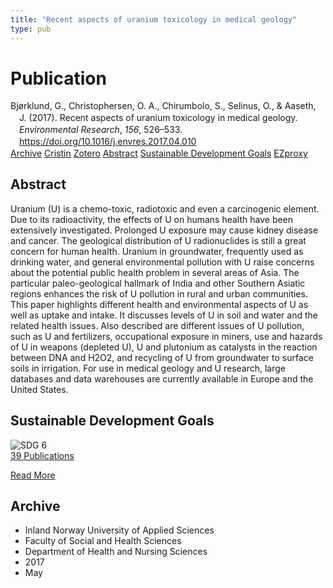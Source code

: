 ```yaml
---
title: "Recent aspects of uranium toxicology in medical geology"
type: pub
---
```

<h1>Publication</h1>
<article id="csl-bib-container-6AKYE4DM" class="csl-bib-container">
  <div class="csl-bib-body" style="line-height: 1.35; padding-left: 1em; text-indent:-1em;">
  <div class="csl-entry">Bj&#xF8;rklund, G., Christophersen, O. A., Chirumbolo, S., Selinus, O., &amp; Aaseth, J. (2017). Recent aspects of uranium toxicology in medical geology. <i>Environmental Research</i>, <i>156</i>, 526&#x2013;533. <a href="https://doi.org/10.1016/j.envres.2017.04.010">https://doi.org/10.1016/j.envres.2017.04.010</a></div>
</div>
  <div class="csl-bib-buttons">
    <a href="#taxonomy-article-6AKYE4DM" class="csl-bib-button">Archive</a>
    <a href="https://app.cristin.no/results/show.jsf?id=1471539" alt="Cristin URL" class="csl-bib-button">Cristin</a>
    <a href="http://zotero.org/groups/5022929/items/6AKYE4DM" alt="Zotero URL" class="csl-bib-button">Zotero</a>
    <a href="#abstract-article-6AKYE4DM" class="csl-bib-button">Abstract</a>
    <a href="#sdg-article-6AKYE4DM" class="csl-bib-button">Sustainable Development Goals</a>
    <a href="http://ezproxy.inn.no/login?url=https://doi.org/10.1016/j.envres.2017.04.010" class="csl-bib-button">EZproxy</a>
  </div>
  <div id="csl-bib-meta-container-6AKYE4DM"></div>
</article>
<div id="csl-bib-meta-6AKYE4DM" class="csl-bib-meta">
  <article id="abstract-article-6AKYE4DM" class="abstract-article">
    <h1>Abstract</h1>
    Uranium (U) is a chemo-toxic, radiotoxic and even a carcinogenic element. Due to its radioactivity, the effects of U on humans health have been extensively investigated. Prolonged U exposure may cause kidney disease and cancer. The geological distribution of U radionuclides is still a great concern for human health. Uranium in groundwater, frequently used as drinking water, and general environmental pollution with U raise concerns about the potential public health problem in several areas of Asia. The particular paleo-geological hallmark of India and other Southern Asiatic regions enhances the risk of U pollution in rural and urban communities. This paper highlights different health and environmental aspects of U as well as uptake and intake. It discusses levels of U in soil and water and the related health issues. Also described are different issues of U pollution, such as U and fertilizers, occupational exposure in miners, use and hazards of U in weapons (depleted U), U and plutonium as catalysts in the reaction between DNA and H2O2, and recycling of U from groundwater to surface soils in irrigation. For use in medical geology and U research, large databases and data warehouses are currently available in Europe and the United States.
  </article>
  <article id="sdg-article-6AKYE4DM" class="sdg-article">
    <h1>Sustainable Development Goals</h1>
    <div class="sdg-container"><div id="sdg6" class="sdg">
<img src="{{< params subfolder >}}images/sdg/sdg06_en.png" class="image" alt="SDG 6">
<div class="sdg-overlay">
<a href="{{< params subfolder >}}en/archive/?sdg=6#archive" class="sdg-publication-count"><span>39</span> Publications</a>
<p><a href="https://sdgs.un.org/goals/goal6" class="sdg-read-more">Read More</a></p>
</div>
</div></div>
  </article>
  <article id="taxonomy-article-6AKYE4DM" class="taxonomy-article">
    <h1>Archive</h1>
    <ul>
      <li>Inland Norway University of Applied Sciences</li>
      <li>Faculty of Social and Health Sciences</li>
      <li>Department of Health and Nursing Sciences</li>
      <li>2017</li>
      <li>May</li>
    </ul>
  </article>
</div>
